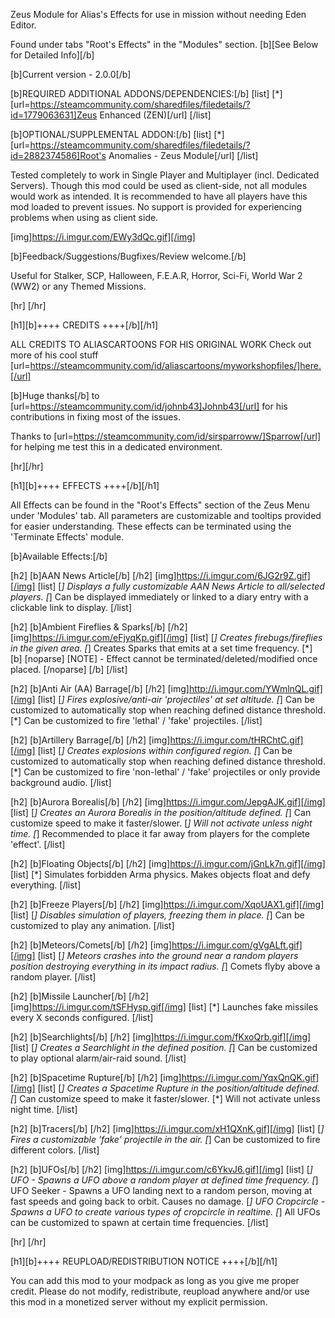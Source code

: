 Zeus Module for Alias's Effects for use in mission without needing Eden Editor.

Found under tabs "Root's Effects" in the "Modules" section. [b][See Below for Detailed Info][/b]

[b]Current version - 2.0.0[/b]

[b]REQUIRED ADDITIONAL ADDONS/DEPENDENCIES:[/b]
[list] [*] [url=https://steamcommunity.com/sharedfiles/filedetails/?id=1779063631]Zeus Enhanced (ZEN)[/url] [/list]

[b]OPTIONAL/SUPPLEMENTAL ADDON:[/b]
[list] [*] [url=https://steamcommunity.com/sharedfiles/filedetails/?id=2882374586]Root's Anomalies - Zeus Module[/url]
[/list]

Tested completely to work in Single Player and Multiplayer (incl. Dedicated Servers).
Though this mod could be used as client-side, not all modules would work as intended. It is recommended to have all players have this mod loaded to prevent issues. No support is provided for experiencing problems when using as client side.

[img]https://i.imgur.com/EWy3dQc.gif][/img]

[b]Feedback/Suggestions/Bugfixes/Review welcome.[/b]

Useful for Stalker, SCP, Halloween, F.E.A.R, Horror, Sci-Fi, World War 2 (WW2) or any Themed Missions.

[hr] [/hr]

[h1][b]++++ CREDITS ++++[/b][/h1]

ALL CREDITS TO ALIASCARTOONS FOR HIS ORIGINAL WORK
Check out more of his cool stuff [url=https://steamcommunity.com/id/aliascartoons/myworkshopfiles/]here.[/url]

[b]Huge thanks[/b] to [url=https://steamcommunity.com/id/johnb43]Johnb43[/url] for his contributions in fixing most of the issues.

Thanks to [url=https://steamcommunity.com/id/sirsparroww/]Sparrow[/url] for helping me test this in a dedicated environment.

[hr][/hr]

[h1][b]++++ EFFECTS ++++[/b][/h1]

All Effects can be found in the "Root's Effects" section of the Zeus Menu under 'Modules' tab. All parameters are customizable and tooltips provided for easier understanding.
These effects can be terminated using the 'Terminate Effects' module.

[b]Available Effects:[/b]

[h2] [b]AAN News Article[/b] [/h2]
[img]https://i.imgur.com/6JG2r9Z.gif][/img]
[list]
[*] Displays a fully customizable AAN News Article to all/selected players.
[*] Can be displayed immediately or linked to a diary entry with a clickable link to display.
[/list]

[h2] [b]Ambient Fireflies & Sparks[/b] [/h2]
[img]https://i.imgur.com/eFjyqKp.gif][/img]
[list]
[*] Creates firebugs/fireflies in the given area.
[*] Creates Sparks that emits at a set time frequency.
[*] [b] [noparse] [NOTE] - Effect cannot be terminated/deleted/modified once placed. [/noparse] [/b]
[/list]

[h2] [b]Anti Air (AA) Barrage[/b] [/h2]
[img]http://i.imgur.com/YWmlnQL.gif][/img]
[list]
[*] Fires explosive/anti-air 'projectiles' at set altitude.
[*] Can be customized to automatically stop when reaching defined distance threshold.
[*] Can be customized to fire 'lethal' / 'fake' projectiles.
[/list]

[h2] [b]Artillery Barrage[/b] [/h2]
[img]https://i.imgur.com/tHRChtC.gif][/img]
[list]
[*] Creates explosions within configured region.
[*] Can be customized to automatically stop when reaching defined distance threshold.
[*] Can be customized to fire 'non-lethal' / 'fake' projectiles or only provide background audio.
[/list]

[h2] [b]Aurora Borealis[/b] [/h2]
[img]https://i.imgur.com/JepgAJK.gif][/img]
[list]
[*] Creates an Aurora Borealis in the position/altitude defined.
[*] Can customize speed to make it faster/slower.
[*] Will not activate unless night time.
[*] Recommended to place it far away from players for the complete 'effect'.
[/list]

[h2] [b]Floating Objects[/b] [/h2]
[img]https://i.imgur.com/jGnLk7n.gif][/img]
[list]
[*] Simulates forbidden Arma physics. Makes objects float and defy everything.
[/list]

[h2] [b]Freeze Players[/b] [/h2]
[img]https://i.imgur.com/XqoUAX1.gif][/img]
[list]
[*] Disables simulation of players, freezing them in place.
[*] Can be customized to play any animation.
[/list]

[h2] [b]Meteors/Comets[/b] [/h2]
[img]https://i.imgur.com/gVgALft.gif][/img]
[list]
[*] Meteors crashes into the ground near a random players position destroying everything in its impact radius.
[*] Comets flyby above a random player.
[/list]

[h2] [b]Missile Launcher[/b] [/h2]
[img]https://i.imgur.com/tSFHysp.gif[/img]
[list]
[*] Launches fake missiles every X seconds configured.
[/list]

[h2] [b]Searchlights[/b] [/h2]
[img]https://i.imgur.com/fKxoQrb.gif][/img]
[list]
[*] Creates a Searchlight in the defined position.
[*] Can be customized to play optional alarm/air-raid sound.
[/list]

[h2] [b]Spacetime Rupture[/b] [/h2]
[img]https://i.imgur.com/YqxQnQK.gif][/img]
[list]
[*] Creates a Spacetime Rupture in the position/altitude defined.
[*] Can customize speed to make it faster/slower.
[*] Will not activate unless night time.
[/list]

[h2] [b]Tracers[/b] [/h2]
[img]https://i.imgur.com/xH1QXnK.gif][/img]
[list]
[*] Fires a customizable 'fake' projectile in the air.
[*] Can be customized to fire different colors.
[/list]

[h2] [b]UFOs[/b] [/h2]
[img]https://i.imgur.com/c6YkvJ6.gif][/img]
[list]
[*] UFO - Spawns a UFO above a random player at defined time frequency.
[*] UFO Seeker - Spawns a UFO landing next to a random person, moving at fast speeds and going back to orbit. Causes no damage.
[*] UFO Cropcircle - Spawns a UFO to create various types of cropcircle in realtime.
[*] All UFOs can be customized to spawn at certain time frequencies.
[/list]

[hr] [/hr]

[h1][b]++++ REUPLOAD/REDISTRIBUTION NOTICE ++++[/b][/h1]

You can add this mod to your modpack as long as you give me proper credit. Please do not modify, redistribute, reupload anywhere and/or use this mod in a monetized server without my explicit permission.